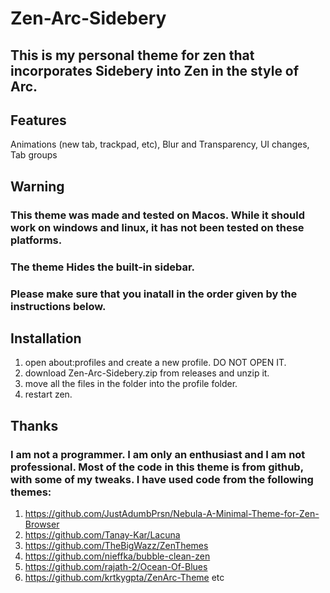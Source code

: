 # Zen-Arc-Sidebery
## This is my personal theme for zen that incorporates Sidebery into Zen in the style of Arc.
## Features
Animations (new tab, trackpad, etc), Blur and Transparency, UI changes, Tab groups
## Warning
### This theme was made and tested on Macos. While it should work on windows and linux, it has not been tested on these platforms. 
### The theme Hides the built-in sidebar.
### Please make sure that you inatall in the order given by the instructions below. 
## Installation
1. open about:profiles and create a new profile. DO NOT OPEN IT.
2. download Zen-Arc-Sidebery.zip from releases and unzip it.
3. move all the files in the folder into the profile folder.
4. restart zen.
## Thanks
### I am not a programmer. I am only an enthusiast and I am not professional. Most of the code in this theme is from github, with some of my tweaks. I have used code from the following themes:
1. https://github.com/JustAdumbPrsn/Nebula-A-Minimal-Theme-for-Zen-Browser
2. https://github.com/Tanay-Kar/Lacuna
3. https://github.com/TheBigWazz/ZenThemes
4. https://github.com/nieffka/bubble-clean-zen
5. https://github.com/rajath-2/Ocean-Of-Blues
6. https://github.com/krtkygpta/ZenArc-Theme
   etc
